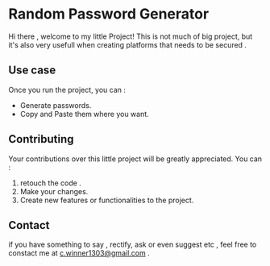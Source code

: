 # Random Password Generator
Hi there , welcome to my little Project! This is  not much of big project, but it's also very usefull when creating platforms that needs to be secured . 
## Use case

Once you run the project, you can : 

- Generate passwords.
- Copy and Paste them where you want.

## Contributing 

Your contributions over this little project will be greatly appreciated.
You can :

1. retouch the code .
2. Make your changes.
3. Create new features or functionalities to the project.

## Contact 

if you have something to say , rectify, ask or even suggest etc , feel free to constact me at c.winner1303@gmail.com .
